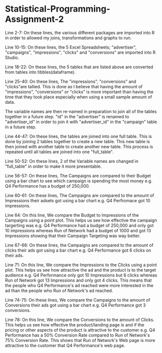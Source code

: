 # Statistical-Programming-Assignment-2

Line 2-7: On these lines, the various different packages are imported
into R in order to allowed my joins, transformations and graphs to 
run.

Line 10-15: On these lines, the 5 Excel Spreadsheets; "advertiser", 
"campaigns", "impressions", "clicks" and "conversions" are imported
into R Studio.

Line 18-22: On these lines, the 5 tables that are listed above are 
converted from tables into tibbles(dataframe).

Line 25-40: On these lines, The "impressions", "conversions" and 
"clicks"are tallied. This is done as I believe that having the 
amount of "impressions", "conversions" or "clicks" is more 
important than having the time that they took place especially 
when using a small sample amount of data.

The variable names are then re-named in preparation to join 
all of the tables together in a future step. "id" in the 
"advertiser" is renamed to "advertiser_id" in order to join it 
with "advertiser_id" in the "campaign" table in a future step.

Line 44-47: On these lines, the tables are joined into one full
table. This is done by joining 2 tables together to create a new 
table. This new table is then joined with another table to create 
another new table. This process is repeated until all tables are 
joined into one "full_table".

Line 50-52: On these lines, 2 of the Variable names are changed in
"full_table" in order to make it more presentable.

Line 56-57: On these lines, The Campaigns are compared to their 
Budget using a bar chart to see which campaign is spending the most 
money e.g. Q4 Performance has a budget of 250,000.

Line 60-61: On these lines, The Campaigns are compared to the amount
of Impressions their adsets got using a bar chart e.g. Q4 Perfromace
got 10 impressions.

Line 64: On this line, We compare the Budget to Impressions of the 
Campaigns using a point plot. This helps us see how effective the 
campaign targerting was e.g. Q4 Performance had a budget of 250,000 
and only got 10 impressions whereas Run of Network had a budget of 
1000 and got 13 Impressions showing that their Campaign Targeting 
was way better.

Line 67-68: On these lines, the Campaigns are compared to the amount of
clicks their ads got using a bar chart e.g. Q4 Performance got 6 
clicks on their ads.

Line 71: On this line, We compare the Impressions to the Clicks using a
point plot. This helps us see how attractive the ad and the product is 
to the target audience e.g. Q4 Performance only got 10 Impressions but
6 clicks whereas Run of Network got 13 Impressions and only got 4 clicks.
This means that the people who Q4 Performance's ad reached were more 
interested in the ad than the people who Run of Network's ad reached.

Line 74-75: On these lines, We compare the Campaigns to the amount of
Conversions their ads got using a bar chart e.g. Q4 Performance got 3
conversions.

Line 78: On this line, We compare the Conversions to the amount of Clicks. 
This helps us see how effective the product/landing page is and if the 
pricing or other aspects of the product is attractive to the customer e.g.
Q4 Performance has a 50% Conversion Rate compared to Run of Network's 75%
Conversion Rate. This shows that Run of Network's Web page is more 
attractive to the customer that Q4 Performance's web page.
